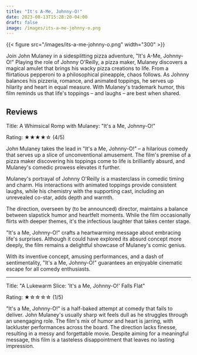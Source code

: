 ```yaml
---
title: "It's A-Me, Johnny-O!"
date: 2023-08-13T15:28:20-04:00
draft: false
image: /images/its-a-me-johnny-o.png
---
```

{{< figure src="/images/its-a-me-johnny-o.png" width="300" >}}

Join John Mulaney in a sidesplitting pizza adventure, "It's A-Me, Johnny-O!" Playing the role of Johnny O'Reilly, a pizza maker, Mulaney discovers a magical amulet that brings his wacky pizza creations to life. From a flirtatious pepperoni to a philosophical pineapple, chaos follows. As Johnny balances his pizzeria, romance, and animated toppings, he serves up hilarity and heart in equal measure. With Mulaney's trademark humor, this film reminds us that life's toppings – and laughs – are best when shared.

## Reviews
Title: A Whimsical Romp with Mulaney: "It's a Me, Johnny-O!"

Rating: ★★★★☆ (4/5)

John Mulaney takes the lead in "It's a Me, Johnny-O!" – a hilarious comedy that serves up a slice of unconventional amusement. The film's premise of a pizza maker discovering his toppings come to life is brilliantly absurd, and Mulaney's comedic prowess elevates it further.

Mulaney's portrayal of Johnny O'Reilly is a masterclass in comedic timing and charm. His interactions with animated toppings provide consistent laughs, while his chemistry with the supporting cast, including an unrevealed co-star, adds depth and warmth.

The direction, overseen by (to be announced) director, maintains a balance between slapstick humor and heartfelt moments. While the film occasionally flirts with deeper themes, it's the infectious laughter that takes center stage.

"It's a Me, Johnny-O!" crafts a heartwarming message about embracing life's surprises. Although it could have explored its absurd concept more deeply, the film remains a delightful showcase of Mulaney's comic genius.

With its inventive concept, amusing performances, and a dash of sentimentality, "It's a Me, Johnny-O!" guarantees an enjoyable cinematic escape for all comedy enthusiasts.

---
Title: "A Lukewarm Slice: 'It's a Me, Johnny-O!' Falls Flat"

Rating: ★☆☆☆☆ (1/5)

"It's a Me, Johnny-O!" is a half-baked attempt at comedy that fails to deliver. John Mulaney's usually sharp wit feels dull as he struggles through an unengaging role. The film's mix of humor and heart is jarring, with lackluster performances across the board. The direction lacks finesse, resulting in a messy and forgettable movie. Despite aiming for a meaningful message, this film is a tasteless disappointment that leaves no lasting impression.